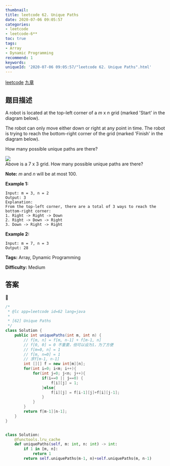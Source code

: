 ```yaml
---
thumbnail:
title: leetcode 62. Unique Paths
date: 2020-07-06 09:05:57
categories:
- leetcode
- leetcode-6**
toc: true
tags:
- Array
- Dynamic Programming
recommend: 1
keywords:
uniqueId: '2020-07-06 09:05:57/"leetcode 62. Unique Paths".html'
---
```


<a href="https://leetcode.com/problems/unique-paths/">leetcode</a>
<a href="https://www.jiuzhang.com/solution/unique-paths/">九章</a>
## 题目描述
A robot is located at the top-left corner of a _m_ x _n_ grid (marked 'Start'
in the diagram below).

The robot can only move either down or right at any point in time. The robot
is trying to reach the bottom-right corner of the grid (marked 'Finish' in the
diagram below).

How many possible unique paths are there?

![](https://assets.leetcode.com/uploads/2018/10/22/robot_maze.png)  
Above is a 7 x 3 grid. How many possible unique paths are there?

**Note:** _m_ and _n_ will be at most 100.

**Example 1:**
        
    Input: m = 3, n = 2
    Output: 3
    Explanation:
    From the top-left corner, there are a total of 3 ways to reach the bottom-right corner:
    1. Right -> Right -> Down
    2. Right -> Down -> Right
    3. Down -> Right -> Right


**Example 2:**
        
    Input: m = 7, n = 3
    Output: 28


**Tags:** Array, Dynamic Programming

**Difficulty:** Medium

## 答案
<!--more-->
```java
/*
 * @lc app=leetcode id=62 lang=java
 *
 * [62] Unique Paths
 */
class Solution {
    public int uniquePaths(int m, int n) {
        // f[m, n] = f[m, n-1] + f[m-1, n]
        // f[0, 0] = 0 不重要，但可以设为1，为了方便
        // f[m=0, n] = 1
        // f[m, n=0] = 1
        // 求f[m-1, n-1]
        int [][] f = new int[m][n];
        for(int i=0; i<m; i++){
            for(int j=0; j<n; j++){
                if(i==0 || j==0) {
                    f[i][j] = 1;
                }else{
                    f[i][j] = f[i-1][j]+f[i][j-1];
                }
            }
        }
        return f[m-1][n-1];
    }
}

```



```python

class Solution:
    @functools.lru_cache
    def uniquePaths(self, m: int, n: int) -> int:
        if 1 in [m, n]:
            return 1
        return self.uniquePaths(m-1, n)+self.uniquePaths(m, n-1)

```

